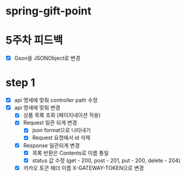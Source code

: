# spring-gift-point
# 5주차 피드백
- [x] Gson을 JSONObject로 변경
# step 1
- [x] api 명세에 맞춰 controller path 수정
- [x] api 명세에 맞춰 변경
  - [x] 상품 목록 조회 (페이지네이션 적용)
  - [x] Request 일관 되게 변경
    - [x] json format으로 나타내기
    - [x] Request 요청에서 id 삭제
  - [x] Response 일관되게 변경
    - [x] 목록 반환은 Contents로 이름 통일
    - [x] status 값 수정 (get - 200, post - 201, put - 200, delete - 204)
  - [x] 카카오 토큰 헤더 이름 X-GATEWAY-TOKEN으로 변경